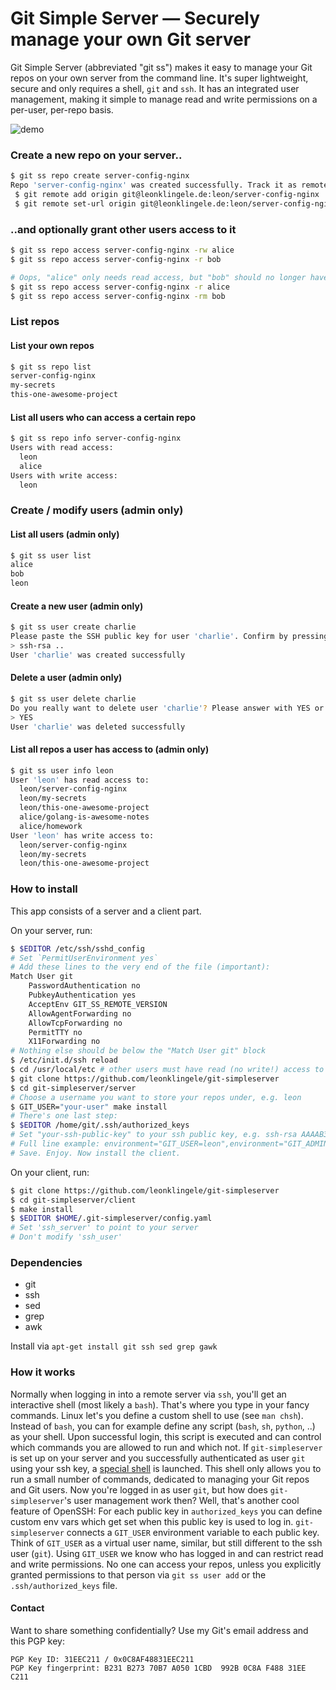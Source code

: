 # Git Simple Server — Securely manage your own Git server

Git Simple Server (abbreviated "git ss") makes it easy to manage your Git repos on your own server from the command line. It's super lightweight, secure and only requires a shell, `git` and `ssh`.
It has an integrated user management, making it simple to manage read and write permissions on a per-user, per-repo basis.

![demo](https://www.leonklingele.de/git-simpleserver/demo.gif)

### Create a new repo on your server..

```sh
$ git ss repo create server-config-nginx
Repo 'server-config-nginx' was created successfully. Track it as remote 'origin' via:
 $ git remote add origin git@leonklingele.de:leon/server-config-nginx
 $ git remote set-url origin git@leonklingele.de:leon/server-config-nginx
```

### ..and optionally grant other users access to it

```sh
$ git ss repo access server-config-nginx -rw alice
$ git ss repo access server-config-nginx -r bob

# Oops, "alice" only needs read access, but "bob" should no longer have access at all
$ git ss repo access server-config-nginx -r alice
$ git ss repo access server-config-nginx -rm bob
```

### List repos

#### List your own repos

```sh
$ git ss repo list
server-config-nginx
my-secrets
this-one-awesome-project
```

#### List all users who can access a certain repo

```sh
$ git ss repo info server-config-nginx
Users with read access:
  leon
  alice
Users with write access:
  leon
```

### Create / modify users (admin only)

#### List all users (admin only)

```sh
$ git ss user list
alice
bob
leon
```

#### Create a new user (admin only)

```sh
$ git ss user create charlie
Please paste the SSH public key for user 'charlie'. Confirm by pressing the 'Enter' key.
> ssh-rsa ..
User 'charlie' was created successfully
```

#### Delete a user (admin only)

```sh
$ git ss user delete charlie
Do you really want to delete user 'charlie'? Please answer with YES or NO
> YES
User 'charlie' was deleted successfully
```

#### List all repos a user has access to (admin only)

```sh
$ git ss user info leon
User 'leon' has read access to:
  leon/server-config-nginx
  leon/my-secrets
  leon/this-one-awesome-project
  alice/golang-is-awesome-notes
  alice/homework
User 'leon' has write access to:
  leon/server-config-nginx
  leon/my-secrets
  leon/this-one-awesome-project
```

### How to install

This app consists of a server and a client part.

On your server, run:

```sh
$ $EDITOR /etc/ssh/sshd_config
# Set `PermitUserEnvironment yes`
# Add these lines to the very end of the file (important):
Match User git
	PasswordAuthentication no
	PubkeyAuthentication yes
	AcceptEnv GIT_SS_REMOTE_VERSION
	AllowAgentForwarding no
	AllowTcpForwarding no
	PermitTTY no
	X11Forwarding no
# Nothing else should be below the "Match User git" block
$ /etc/init.d/ssh reload
$ cd /usr/local/etc # other users must have read (no write!) access to that folder!
$ git clone https://github.com/leonklingele/git-simpleserver
$ cd git-simpleserver/server
# Choose a username you want to store your repos under, e.g. leon
$ GIT_USER="your-user" make install
# There's one last step:
$ $EDITOR /home/git/.ssh/authorized_keys
# Set "your-ssh-public-key" to your ssh public key, e.g. ssh-rsa AAAAB3N.. you@your-machine
# Full line example: environment="GIT_USER=leon",environment="GIT_ADMIN=true" ssh-rsa AAAAB3N.. you@your-machine
# Save. Enjoy. Now install the client.
```

On your client, run:

```sh
$ git clone https://github.com/leonklingele/git-simpleserver
$ cd git-simpleserver/client
$ make install
$ $EDITOR $HOME/.git-simpleserver/config.yaml
# Set 'ssh_server' to point to your server
# Don't modify 'ssh_user'
```

### Dependencies

- git
- ssh
- sed
- grep
- awk

Install via `apt-get install git ssh sed grep gawk`

### How it works

Normally when logging in into a remote server via `ssh`, you'll get an interactive shell (most likely a `bash`). That's where you type in your fancy commands. Linux let's you define a custom shell to use (see `man chsh`). Instead of `bash`, you can for example define any script (`bash`, `sh`, `python`, ..) as your shell. Upon successful login, this script is executed and can control which commands you are allowed to run and which not.
If `git-simpleserver` is set up on your server and you successfully authenticated as user `git` using your ssh key, a [special shell](./server/shell) is launched. This shell only allows you to run a small number of commands, dedicated to managing your Git repos and Git users.
Now you're logged in as user `git`, but how does `git-simpleserver`'s user management work then? Well, that's another cool feature of OpenSSH: For each public key in `authorized_keys` you can define custom env vars which get set when this public key is used to log in. `git-simpleserver` connects a `GIT_USER` environment variable to each public key. Think of `GIT_USER` as a virtual user name, similar, but still different to the ssh user (`git`). Using `GIT_USER` we know who has logged in and can restrict read and write permissions.
No one can access your repos, unless you explicitly granted permissions to that person via `git ss user add` or the `.ssh/authorized_keys` file.

#### Contact

Want to share something confidentially? Use my Git's email address and this PGP key:
```pgp
PGP Key ID: 31EEC211 / 0x0C8AF48831EEC211
PGP Key fingerprint: B231 B273 70B7 A050 1CBD  992B 0C8A F488 31EE C211
```
